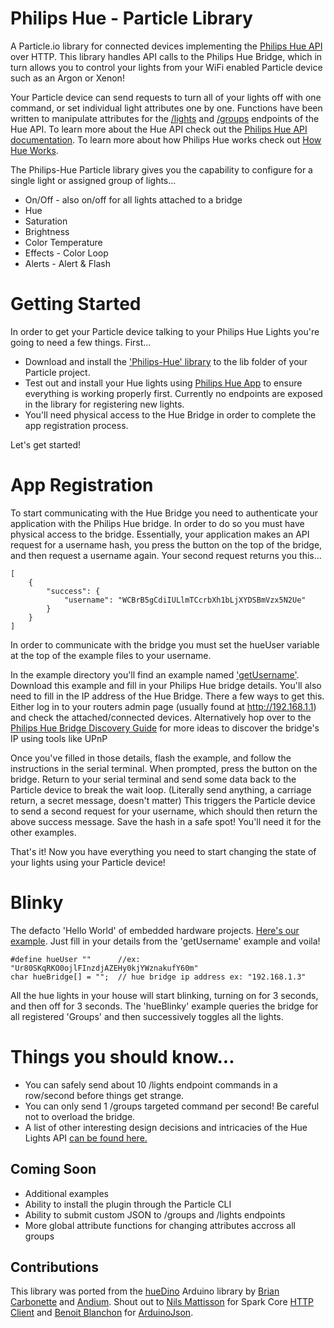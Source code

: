 # Philips Hue	 - Particle Library

A Particle.io library for connected devices implementing the [Philips Hue API](https://developers.meethue.com/philips-hue-api) over HTTP. This library handles API calls to the Philips Hue Bridge, which in turn allows you to control your lights from your WiFi enabled Particle device such as an Argon or Xenon! 

Your Particle device can send requests to turn all of your lights off with one command, or set individual light attributes one by one. Functions have been written to manipulate attributes for the [/lights](https://developers.meethue.com/documentation/lights-api) and [/groups](https://developers.meethue.com/documentation/groups-api) endpoints of the Hue API. To learn more about the Hue API check out the [Philips Hue API documentation](https://developers.meethue.com/philips-hue-api). To learn more about how Philips Hue works check out [How Hue Works](https://www.developers.meethue.com/documentation/how-hue-works).

The Philips-Hue Particle library gives you the capability to configure for a single light or assigned group of lights...

* On/Off - also on/off for all lights attached to a bridge
* Hue
* Saturation
* Brightness
* Color Temperature
* Effects - Color Loop
* Alerts - Alert & Flash


# Getting Started

In order to get your Particle device talking to your Philips Hue Lights you're going to need a few things. First...
*   Download and install the ['Philips-Hue' library](https://github.com/nolandubeau/philips-hue/archive/master.zip) to the lib folder of your Particle project.
*   Test out and install your Hue lights using [Philips Hue App](http://www2.meethue.com/en-us/philipshueapp) to ensure everything is working properly first. Currently no endpoints are exposed in the library for registering new lights.
*   You'll need physical access to the Hue Bridge in order to complete the app registration process.

Let's get started!

# App Registration

To start communicating with the Hue Bridge you need to authenticate your application with the Philips Hue bridge. In order to do so you must have physical access to the bridge. Essentially, your application makes an API request for a username hash, you press the button on the top of the bridge, and then request a username again. Your second request returns you this...

```
[
	{
		"success": {
			"username": "WCBrB5gCdiIULlmTCcrbXh1bLjXYDSBmVzx5N2Ue"
		}
	}
]
```
In order to communicate with the bridge you must set the hueUser variable at the top of the example files to your username.

In the example directory you'll find an example named ['getUsername'](https://github.com/nolandubeau/philips-hue/blob/master/examples/getUsername/getUsername.ino). Download this example and fill in your Philips Hue bridge details. You'll also need to fill in the IP address of the Hue Bridge. There a few ways to get this. Either log in to your routers admin page (usually found at http://192.168.1.1) and check the attached/connected devices. Alternatively hop over to the [Philips Hue Bridge Discovery Guide](https://developers.meethue.com/documentation/hue-bridge-discovery) for more ideas to discover the bridge's IP using tools like UPnP

Once you've filled in those details, flash the example, and follow the instructions in the serial terminal. When prompted, press the button on the bridge. Return to your serial terminal and send some data back to the Particle device to break the wait loop. (Literally send anything, a carriage return, a secret message, doesn't matter) This triggers the Particle device to send a second request for your username, which should then return the above success message. Save the hash in a safe spot! You'll need it for the other examples.

That's it! Now you have everything you need to start changing the state of your lights using your Particle device!

# Blinky 

The defacto 'Hello World' of embedded hardware projects. [Here's our example](https://github.com/nolandubeau/philips-hue/blob/master/examples/hueBlinky/hueBlinky.ino). Just fill in your details from the 'getUsername' example and voila! 
```
#define hueUser ""      //ex: "Ur80SKqRKO0ojlFInzdjAZEHy0kjYWznakufY60m"
char hueBridge[] = "";  // hue bridge ip address ex: "192.168.1.3"
```
All the hue lights in your house will start blinking, turning on for 3 seconds, and then off for 3 seconds. The 'hueBlinky' example queries the bridge for all registered 'Groups' and then successively toggles all the lights.


# Things you should know...

* You can safely send about 10 /lights endpoint commands in a row/second before things get strange.
* You can only send 1 /groups targeted command per second! Be careful not to overload the bridge.
* A list of other interesting design decisions and intricacies of the Hue Lights API [can be found here.](https://developers.meethue.com/things-you-need-know)


## Coming Soon
* Additional examples
* Ability to install the plugin through the Particle CLI
* Ability to submit custom JSON to /groups and /lights endpoints
* More global attribute functions for changing attributes accross all groups

## Contributions
This library was ported from the [hueDino](https://github.com/andium/hueDino) Arduino library by [Brian Carbonette](https://github.com/briancarbs) and [Andium](https://github.com/andium).  Shout out to [Nils Mattisson](https://github.com/nmattisson) for Spark Core [HTTP Client](https://github.com/nmattisson/httpclient) and [Benoit Blanchon](https://github.com/bblanchon) for [ArduinoJson](https://github.com/bblanchon/ArduinoJson).
              

